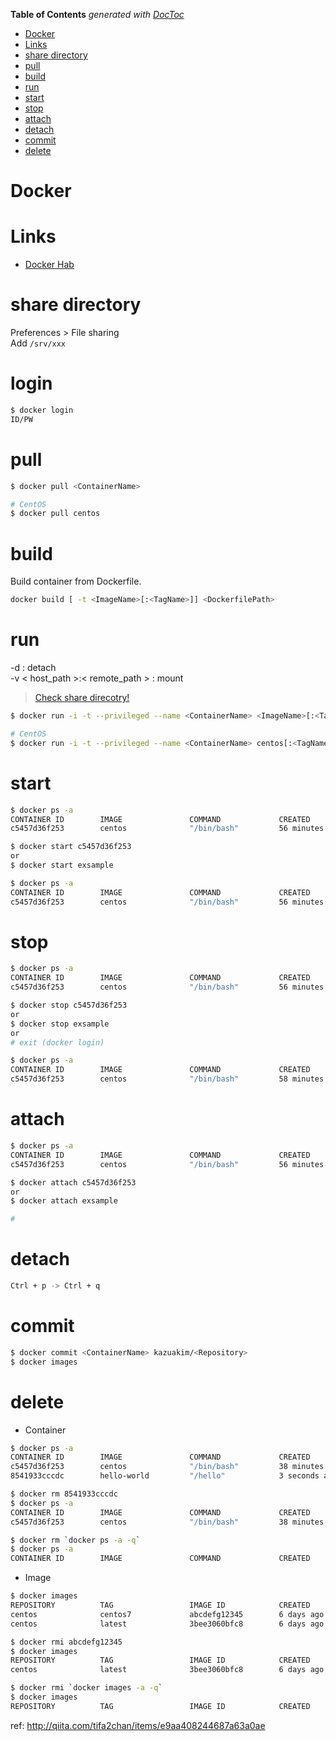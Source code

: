 <!-- START doctoc generated TOC please keep comment here to allow auto update -->
<!-- DON'T EDIT THIS SECTION, INSTEAD RE-RUN doctoc TO UPDATE -->
**Table of Contents**  *generated with [DocToc](https://github.com/thlorenz/doctoc)*

- [Docker](#docker)
- [Links](#links)
- [share directory](#share-directory)
- [pull](#pull)
- [build](#build)
- [run](#run)
- [start](#start)
- [stop](#stop)
- [attach](#attach)
- [detach](#detach)
- [commit](#commit)
- [delete](#delete)

<!-- END doctoc generated TOC please keep comment here to allow auto update -->

Docker
===


# Links

* [Docker Hab](https://hub.docker.com/)

# share directory

Preferences > File sharing  
Add ```/srv/xxx```

# login

```bash
$ docker login
ID/PW
```

# pull

```bash
$ docker pull <ContainerName>

# CentOS
$ docker pull centos
```

# build

Build container from Dockerfile.
```bash
docker build [ -t <ImageName>[:<TagName>]] <DockerfilePath>
```

# run

-d : detach  
-v < host_path >:< remote_path > : mount  
> [Check share direcotry!](#share-directory)

```bash
$ docker run -i -t --privileged --name <ContainerName> <ImageName>[:<TagName>] /bin/bash

# CentOS
$ docker run -i -t --privileged --name <ContainerName> centos[:<TagName>] /bin/bash
```

# start

```bash
$ docker ps -a
CONTAINER ID        IMAGE               COMMAND             CREATED             STATUS                      PORTS               NAMES
c5457d36f253        centos              "/bin/bash"         56 minutes ago      Exited (1) 19 minutes ago                       exsample

$ docker start c5457d36f253
or
$ docker start exsample

$ docker ps -a
CONTAINER ID        IMAGE               COMMAND             CREATED             STATUS              PORTS               NAMES
c5457d36f253        centos              "/bin/bash"         56 minutes ago      Up 8 seconds                            exsample
```

# stop

```bash
$ docker ps -a
CONTAINER ID        IMAGE               COMMAND             CREATED             STATUS              PORTS               NAMES
c5457d36f253        centos              "/bin/bash"         56 minutes ago      Up 8 seconds                            exsample

$ docker stop c5457d36f253
or
$ docker stop exsample
or
# exit (docker login)

$ docker ps -a
CONTAINER ID        IMAGE               COMMAND             CREATED             STATUS                       PORTS               NAMES
c5457d36f253        centos              "/bin/bash"         58 minutes ago      Exited (137) 2 seconds ago                       exsample
```

# attach

```bash
$ docker ps -a
CONTAINER ID        IMAGE               COMMAND             CREATED             STATUS              PORTS               NAMES
c5457d36f253        centos              "/bin/bash"         56 minutes ago      Up 8 seconds                            exsample

$ docker attach c5457d36f253
or
$ docker attach exsample

#
```

# detach

```bash
Ctrl + p -> Ctrl + q
```

# commit

```bash
$ docker commit <ContainerName> kazuakim/<Repository>
$ docker images
```

# delete

* Container
```bash
$ docker ps -a
CONTAINER ID        IMAGE               COMMAND             CREATED             STATUS                          PORTS               NAMES
c5457d36f253        centos              "/bin/bash"         38 minutes ago      Exited (1) About a minute ago                       exsample
8541933cccdc        hello-world         "/hello"            3 seconds ago       Exited (0) 2 seconds ago                            sick_euclid

$ docker rm 8541933cccdc
$ docker ps -a
CONTAINER ID        IMAGE               COMMAND             CREATED             STATUS                          PORTS               NAMES
c5457d36f253        centos              "/bin/bash"         38 minutes ago      Exited (1) About a minute ago                       exsample

$ docker rm `docker ps -a -q`
$ docker ps -a
CONTAINER ID        IMAGE               COMMAND             CREATED             STATUS                          PORTS               NAMES
```

* Image
```bash
$ docker images
REPOSITORY          TAG                 IMAGE ID            CREATED             SIZE
centos              centos7             abcdefg12345        6 days ago          193 MB
centos              latest              3bee3060bfc8        6 days ago          193 MB

$ docker rmi abcdefg12345
$ docker images
REPOSITORY          TAG                 IMAGE ID            CREATED             SIZE
centos              latest              3bee3060bfc8        6 days ago          193 MB

$ docker rmi `docker images -a -q`
$ docker images
REPOSITORY          TAG                 IMAGE ID            CREATED             SIZE
```

ref: http://qiita.com/tifa2chan/items/e9aa408244687a63a0ae
